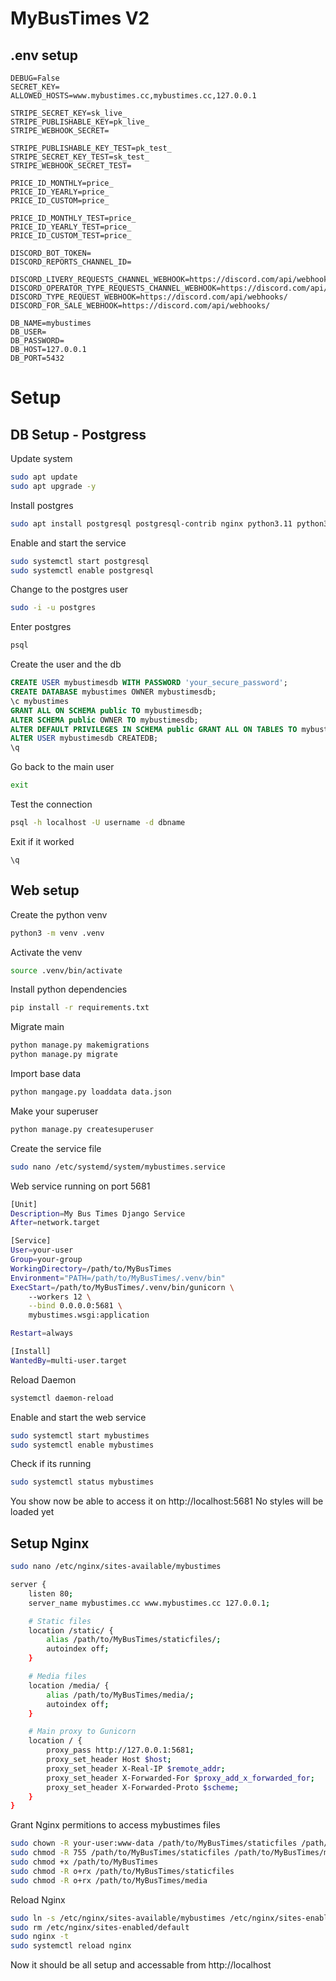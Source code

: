 # MyBusTimes V2

## .env setup

```
DEBUG=False
SECRET_KEY=
ALLOWED_HOSTS=www.mybustimes.cc,mybustimes.cc,127.0.0.1

STRIPE_SECRET_KEY=sk_live_
STRIPE_PUBLISHABLE_KEY=pk_live_
STRIPE_WEBHOOK_SECRET=

STRIPE_PUBLISHABLE_KEY_TEST=pk_test_
STRIPE_SECRET_KEY_TEST=sk_test_
STRIPE_WEBHOOK_SECRET_TEST=

PRICE_ID_MONTHLY=price_
PRICE_ID_YEARLY=price_
PRICE_ID_CUSTOM=price_

PRICE_ID_MONTHLY_TEST=price_
PRICE_ID_YEARLY_TEST=price_
PRICE_ID_CUSTOM_TEST=price_

DISCORD_BOT_TOKEN=
DISCORD_REPORTS_CHANNEL_ID=

DISCORD_LIVERY_REQUESTS_CHANNEL_WEBHOOK=https://discord.com/api/webhooks/
DISCORD_OPERATOR_TYPE_REQUESTS_CHANNEL_WEBHOOK=https://discord.com/api/webhooks/
DISCORD_TYPE_REQUEST_WEBHOOK=https://discord.com/api/webhooks/
DISCORD_FOR_SALE_WEBHOOK=https://discord.com/api/webhooks/

DB_NAME=mybustimes
DB_USER=
DB_PASSWORD=
DB_HOST=127.0.0.1
DB_PORT=5432

``` 

# Setup

## DB Setup - Postgress

Update system
```bash
sudo apt update
sudo apt upgrade -y
```

Install postgres
```bash
sudo apt install postgresql postgresql-contrib nginx python3.11 python3.11-venv -y
```

Enable and start the service
```bash
sudo systemctl start postgresql
sudo systemctl enable postgresql
```

Change to the postgres user
```bash
sudo -i -u postgres
```

Enter postgres
```bash
psql
```

Create the user and the db
```sql
CREATE USER mybustimesdb WITH PASSWORD 'your_secure_password';
CREATE DATABASE mybustimes OWNER mybustimesdb;
\c mybustimes
GRANT ALL ON SCHEMA public TO mybustimesdb;
ALTER SCHEMA public OWNER TO mybustimesdb;
ALTER DEFAULT PRIVILEGES IN SCHEMA public GRANT ALL ON TABLES TO mybustimesdb;
ALTER USER mybustimesdb CREATEDB;
\q
```

Go back to the main user
```bash
exit
```

Test the connection
```bash
psql -h localhost -U username -d dbname
```

Exit if it worked
```
\q
```


## Web setup

Create the python venv
```bash
python3 -m venv .venv
```

Activate the venv
```bash
source .venv/bin/activate
```

Install python dependencies
```bash
pip install -r requirements.txt
```

Migrate main
```bash
python manage.py makemigrations
python manage.py migrate
```

Import base data
```bash
python mangage.py loaddata data.json
```

Make your superuser
```bash
python manage.py createsuperuser
```

Create the service file
```bash
sudo nano /etc/systemd/system/mybustimes.service
```

Web service running on port 5681
```bash
[Unit]
Description=My Bus Times Django Service
After=network.target

[Service]
User=your-user
Group=your-group
WorkingDirectory=/path/to/MyBusTimes
Environment="PATH=/path/to/MyBusTimes/.venv/bin"
ExecStart=/path/to/MyBusTimes/.venv/bin/gunicorn \
    --workers 12 \
    --bind 0.0.0.0:5681 \
    mybustimes.wsgi:application

Restart=always

[Install]
WantedBy=multi-user.target
```

Reload Daemon
```bash
systemctl daemon-reload
```

Enable and start the web service
```bash
sudo systemctl start mybustimes
sudo systemctl enable mybustimes
```

Check if its running
```bash
sudo systemctl status mybustimes
```

You show now be able to access it on http://localhost:5681
No styles will be loaded yet

## Setup Nginx
```bash
sudo nano /etc/nginx/sites-available/mybustimes
```

```bash
server {
    listen 80;
    server_name mybustimes.cc www.mybustimes.cc 127.0.0.1;

    # Static files
    location /static/ {
        alias /path/to/MyBusTimes/staticfiles/;
        autoindex off;
    }

    # Media files
    location /media/ {
        alias /path/to/MyBusTimes/media/;
        autoindex off;
    }

    # Main proxy to Gunicorn
    location / {
        proxy_pass http://127.0.0.1:5681;
        proxy_set_header Host $host;
        proxy_set_header X-Real-IP $remote_addr;
        proxy_set_header X-Forwarded-For $proxy_add_x_forwarded_for;
        proxy_set_header X-Forwarded-Proto $scheme;
    }
}
```

Grant Nginx permitions to access mybustimes files
```bash
sudo chown -R your-user:www-data /path/to/MyBusTimes/staticfiles /path/to/MyBusTimes/media
sudo chmod -R 755 /path/to/MyBusTimes/staticfiles /path/to/MyBusTimes/media
sudo chmod +x /path/to/MyBusTimes
sudo chmod -R o+rx /path/to/MyBusTimes/staticfiles
sudo chmod -R o+rx /path/to/MyBusTimes/media
```

Reload Nginx
```bash
sudo ln -s /etc/nginx/sites-available/mybustimes /etc/nginx/sites-enabled/
sudo rm /etc/nginx/sites-enabled/default
sudo nginx -t
sudo systemctl reload nginx
```

Now it should be all setup and accessable from http://localhost